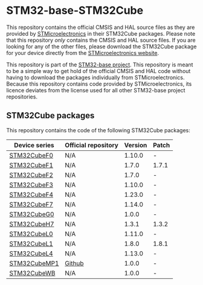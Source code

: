 # STM32-base-STM32Cube

This repository contains the official CMSIS and HAL source files as they are provided by [STMicroelectronics](https://www.st.com) in their STM32Cube packages. Please note that this repository _only_ contains the CMSIS and HAL source files. If you are looking for any of the other files, please download the STM32Cube package for your device directly from the [STMicroelectronics website](https://www.st.com/en/embedded-software/stm32cube-mcu-packages.html).

This repository is part of the [STM32-base project](https://github.com/STM32-base). This repository is meant to be a simple way to get hold of the official CMSIS and HAL code without having to download the packages individually from STMicroelectronics. Because this repository contains code provided by STMicroelectronics, its licence deviates from the license used for all other STM32-base project repositories.

## STM32Cube packages

This repository contains the code of the following STM32Cube packages:

| Device series                                                             | Official repository | Version | Patch |
| ------------------------------------------------------------------------- | ------------------- | :------ | :---- |
| [STM32CubeF0](https://www.st.com/en/embedded-software/stm32cubef0.html)   |                 N/A |  1.10.0 |     - |
| [STM32CubeF1](https://www.st.com/en/embedded-software/stm32cubef1.html)   |                 N/A |   1.7.0 | 1.7.1 |
| [STM32CubeF2](https://www.st.com/en/embedded-software/stm32cubef2.html)   |                 N/A |   1.7.0 |     - |
| [STM32CubeF3](https://www.st.com/en/embedded-software/stm32cubef3.html)   |                 N/A |  1.10.0 |     - |
| [STM32CubeF4](https://www.st.com/en/embedded-software/stm32cubef4.html)   |                 N/A |  1.23.0 |     - |
| [STM32CubeF7](https://www.st.com/en/embedded-software/stm32cubef7.html)   |                 N/A |  1.14.0 |     - |
| [STM32CubeG0](https://www.st.com/en/embedded-software/stm32cubeg0.html)   |                 N/A |   1.0.0 |     - |
| [STM32CubeH7](https://www.st.com/en/embedded-software/stm32cubeh7.html)   |                 N/A |   1.3.1 | 1.3.2 |
| [STM32CubeL0](https://www.st.com/en/embedded-software/stm32cubel0.html)   |                 N/A |  1.11.0 |     - |
| [STM32CubeL1](https://www.st.com/en/embedded-software/stm32cubel1.html)   |                 N/A |   1.8.0 | 1.8.1 |
| [STM32CubeL4](https://www.st.com/en/embedded-software/stm32cubel4.html)   |                 N/A |  1.13.0 |     - |
| [STM32CubeMP1](https://www.st.com/en/embedded-software/stm32cubemp1.html) | [Github](https://github.com/STMicroelectronics/STM32CubeMP1) |   1.0.0 |     - |
| [STM32CubeWB](https://www.st.com/en/embedded-software/stm32cubewb.html)   |                 N/A |  1.0.0 |     - |
